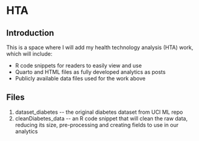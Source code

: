 # HTA
## Introduction
This is a space where I will add my health technology analysis (HTA) work, which will include:
- R code snippets for readers to easily view and use
- Quarto and HTML files as fully developed analytics as posts
- Publicly available data files used for the work above

## Files
1. dataset_diabetes -- the original diabetes dataset from UCI ML repo
2. cleanDiabetes_data -- an R code snippet that will clean the raw data, reducing its size, pre-processing and creating fields to use in our analytics

